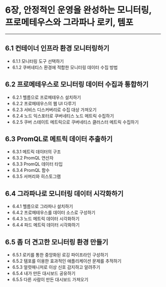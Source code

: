 # 6장, 안정적인 운영을 완성하는 모니터링, 프로메테우스와 그라파나 로키, 템포
---
## 6.1 컨테이너 인프라 환경 모니터링하기
- 6.1.1 모니터링 도구 선택하기
- 6.1.2 쿠버네티스 환경에 적합한 모니터링 데이터 수집 방법
## 6.2 프로메테우스로 모니터링 데이터 수집과 통합하기
- 6.2.1 헬름으로 프로메테우스 설치하기
- 6.2.2 프로메테우스의 웹 UI 다루기
- 6.2.3 서비스 디스커버리로 수집 대상 가져오기
- 6.2.4 노드 익스포터로 쿠버네티스 노드 메트릭 수집하기
- 6.2.5 쿠버 스테이트 메트릭으로 쿠버네티스 클러스터 메트릭 수집하기
## 6.3 PromQL로 메트릭 데이터 추출하기
- 6.3.1 메트릭 데이터의 구조
- 6.3.2 PromQL 연산자
- 6.3.3 PromQL 데이터 타입
- 6.3.4 PromQL 함수
- 6.3.5 서머리와 히스토그램
## 6.4 그라파나로 모니터링 데이터 시각화하기
- 6.4.1 헬름으로 그라파나 설치하기
- 6.4.2 프로메테우스를 데이터 소스로 구성하기
- 6.4.3 노드 메트릭 데이터 시각화하기
- 6.4.4 파드 메트릭 데이터 시각화하기
## 6.5 좀 더 견고한 모니터링 환경 만들기
- 6.5.1 로키를 통한 중앙화된 로깅 파이프라인 구성하기
- 6.5.2 템포를 이용한 효과적인 애플리케이션 문제를 추적하기
- 6.5.3 얼럿매니저로 이상 신호 감지하고 알려주기
- 6.5.4 내가 만든 대시보드 공유하기
- 6.5.5 다른 사람이 만든 대시보드 가져오기